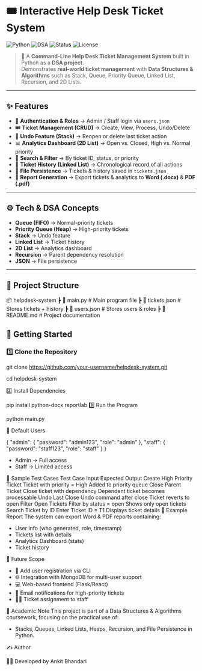 
# 🎟️ Interactive Help Desk Ticket System

![Python](https://img.shields.io/badge/Python-3.9%2B-blue?logo=python)  ![DSA](https://img.shields.io/badge/Data%20Structures-Stack%2C%20Queue%2C%20Heap%2C%20Linked%20List-orange) ![Status](https://img.shields.io/badge/Status-Active-brightgreen) ![License](https://img.shields.io/badge/License-MIT-lightgrey)

> 📌 A **Command-Line Help Desk Ticket Management System** built in Python as a **DSA project**.  
> Demonstrates **real-world ticket management** with **Data Structures & Algorithms** such as Stack, Queue, Priority Queue, Linked List, Recursion, and 2D Lists.  

---

## ✨ Features

- 🔑 **Authentication & Roles** → Admin / Staff login via `users.json`  
- 🎟️ **Ticket Management (CRUD)** → Create, View, Process, Undo/Delete  
- 🔄 **Undo Feature (Stack)** → Reopen or delete last ticket action  
- 📊 **Analytics Dashboard (2D List)** → Open vs. Closed, High vs. Normal priority  
- 🔎 **Search & Filter** → By ticket ID, status, or priority  
- 📜 **Ticket History (Linked List)** → Chronological record of all actions  
- 📂 **File Persistence** → Tickets & history saved in `tickets.json`  
- 📑 **Report Generation** → Export tickets & analytics to **Word (.docx)** & **PDF (.pdf)**  

---

## ⚙️ Tech & DSA Concepts
- **Queue (FIFO)** → Normal-priority tickets  
- **Priority Queue (Heap)** → High-priority tickets  
- **Stack** → Undo feature  
- **Linked List** → Ticket history  
- **2D List** → Analytics dashboard  
- **Recursion** → Parent dependency resolution  
- **JSON** → File persistence  

---

## 📂 Project Structure
📦 helpdesk-system
┣ 📜 main.py # Main program file
┣ 📜 tickets.json # Stores tickets + history
┣ 📜 users.json # Stores users & roles
┣ 📜 README.md # Project documentation

## 🚀 Getting Started

### 1️⃣ Clone the Repository

git clone https://github.com/your-username/helpdesk-system.git

cd helpdesk-system

2️⃣ Install Dependencies

pip install python-docx reportlab
3️⃣ Run the Program

python main.py

🔑 Default Users

{
  "admin": {
    "password": "admin123",
    "role": "admin"
  },
  "staff": {
    "password": "staff123",
    "role": "staff"
  }
}
* Admin → Full access
* Staff → Limited access

🧪 Sample Test Cases
Test Case	Input	Expected Output
Create High Priority Ticket	Ticket with priority = High	Added to priority queue
Close Parent Ticket	Close ticket with dependency	Dependent ticket becomes processable
Undo Last Close	Undo command after close	Ticket reverts to open
Filter Open Tickets	Filter by status = open	Shows only open tickets
Search Ticket by ID	Enter Ticket ID = T1	Displays ticket details
📑 Example Report
The system can export Word & PDF reports containing:
* User info (who generated, role, timestamp)
* Tickets list with details
* Analytics Dashboard (stats)
* Ticket history

📌 Future Scope
* 📝 Add user registration via CLI
* 🌐 Integration with MongoDB for multi-user support
* 💻 Web-based frontend (Flask/React)
* 📧 Email notifications for high-priority tickets
* 👨‍💼 Ticket assignment to staff

🏫 Academic Note
This project is part of a Data Structures & Algorithms coursework, focusing on the practical use of:
* Stacks, Queues, Linked Lists, Heaps, Recursion, and File Persistence in Python.

✍️ Author

👨‍💻 Developed by Ankit Bhandari

